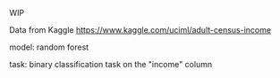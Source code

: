 WIP

Data from Kaggle https://www.kaggle.com/uciml/adult-census-income

model: random forest

task: binary classification task on the "income" column
